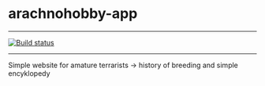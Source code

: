 # arachnohobby-app

---

[![Build status](https://github.com/LukaszSz90/arachnohobby-app/workflows/Build/badge.svg)](https://github.com/LukaszSz90/arachnohobby-app/actions)

---

Simple website for amature terrarists -> history of breeding and simple encyklopedy
